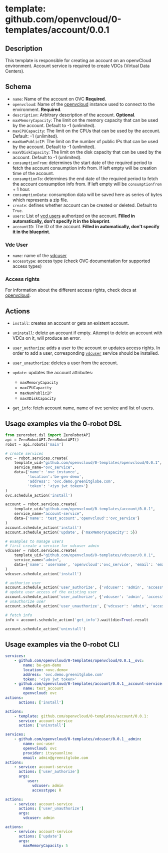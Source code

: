 # template: github.com/openvcloud/0-templates/account/0.0.1

## Description

This template is responsible for creating an account on an openvCloud environment. Account service is required to create VDCs (Virtual Data Centers).

## Schema

- `name`: Name of the account on OVC **Required**.
- `openvcloud`: Name of the [openvcloud](../openvcloud) instance used to connect to the environment.  **Required**.
- `description`: Arbitrary description of the account. **Optional**.
- `maxMemoryCapacity`: The limit on the memory capacity that can be used by the account. Default to -1 (unlimited).
- `maxCPUCapacity`: The limit on the CPUs that can be used by the account. Default: -1 (unlimited).
- `maxNumPublicIP`: The limit on the number of public IPs that can be used by the account. Default to -1 (unlimited).
- `maxVDiskCapacity`: The limit on the disk capacity that can be used by the account. Default to -1 (unlimited).
- `consumptionFrom`: determines the start date of the required period to fetch the account consumption info from. If left empty will be creation time of the account.
- `consumptionTo`: determines the end date of the required period to fetch the account consumption info from. If left empty will be `consumptionfrom` + 1 hour.
- `consumptionData`: consumption data will be saved here as series of bytes which represents a zip file.
- `create`: defines whether account can be created or deleted. Default to `True`.
- `users`: List of [vcd users](#vdc-user)  authorized on the account. **Filled in automatically, don't specify it in the blueprint**.
- `accountID`: The ID of the account. **Filled in automatically, don't specify it in the blueprint**.

### Vdc User

- `name`: name of the [vdcuser](../vdcuser)
- `accesstype`: access type (check OVC documentation for supported access types)

### Access rights

For information about the different access rights, check docs at [openvcloud](https://github.com/0-complexity/openvcloud/blob/2.1.7/docs/EndUserPortal/Authorization/AuthorizationModel.md).

## Actions

- `install`: creates an account or gets an existent account.
- `uninstall`: delete an account if empty. Attempt to delete an account with VDCs on it, will produce an error.
- `user_authorize`: adds a user to the account or updates access rights. In order to add a user, corresponding [`vdcuser`](#vdc-user) service should be installed.
- `user_unauthorize`: deletes a user from the account.
- `update`: updates the account attributes:

  - `maxMemoryCapacity`
  - `maxCPUCapacity`
  - `maxNumPublicIP`
  - `maxVDiskCapacity`
- `get_info`: fetch account name, name of ovc service and list of users.

## Usage examples via the 0-robot DSL

``` python
from zerorobot.dsl import ZeroRobotAPI
api = ZeroRobotAPI.ZeroRobotAPI()
robot = api.robots['main']

# create services
ovc = robot.services.create(
    template_uid="github.com/openvcloud/0-templates/openvcloud/0.0.1",
    service_name="ovc_service",
    data={'name': 'ovc_instance',
          'location':'be-gen-demo', 
          'address': 'ovc.demo.greenitglobe.com',
          'token': '<iyo jwt token>'}
)
ovc.schedule_action('install')

account = robot.services.create(
    template_uid="github.com/openvcloud/0-templates/account/0.0.1",
    service_name="account-service",
    data={'name': 'test_account','openvcloud':'ovc_service'}
)
account.schedule_action('install')
account.schedule_action('update', {'maxMemoryCapacity': 5})

# examples to manage users
# first create a service for vdcuser admin
vdcuser = robot.services.create(
    template_uid="github.com/openvcloud/0-templates/vdcuser/0.0.1",
    service_name="admin",
    data={'name': 'username', 'openvcloud':'ovc_service', 'email': 'email@mail.be'}
)
vdcuser.schedule_action('install')

# authorize user
account.schedule_action('user_authorize', {'vdcuser': 'admin', 'accesstype': 'R'})
# update user access of the existing user
account.schedule_action('user_authorize', {'vdcuser': 'admin', 'accesstype': 'RCX'})
# unauthorize user
account.schedule_action('user_unauthorize', {'vdcuser': 'admin', 'accesstype': 'RCX'})

# fetch info
info = account.schedule_action('get_info').wait(die=True).result

account.schedule_action('uninstall')
```

## Usage examples via the 0-robot CLI

```yaml
services:
    - github.com/openvcloud/0-templates/openvcloud/0.0.1__ovc:
        name: be-gen-demo
        location: <ovc.demo>
        address: 'ovc.demo.greenitglobe.com'
        token: '<iyo jwt token>'
    - github.com/openvcloud/0-templates/account/0.0.1__account-service:
        name: test_account
        openvcloud: ovc
actions:
      actions: ['install']
```

```yaml
actions:
    - template: github.com/openvcloud/0-templates/account/0.0.1:
      service: account-service
      action: ['uninstall']
```

```yaml
services:
    - github.com/openvcloud/0-templates/vdcuser/0.0.1__admin:
        name: ovc-user
        openvcloud: ovc
        provider: itsyouonline
        email: admin@greenitglobe.com
actions:
    - service: account-service
      actions: ['user_authorize']
      args:
          user:
            vdcuser: admin
            accesstype: R
```

```yaml
actions:
    - service: account-service
      actions: ['user_unauthorize']
      args:
        vdcuser: admin
```

```yaml
actions:
    - service: account-service
      actions: ['update']
      args:
        maxMemoryCapacity: 5
```
